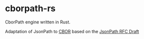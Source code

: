 # cborpath-rs
CborPath engine written in Rust.

Adaptation of JsonPath to [CBOR](https://www.rfc-editor.org/rfc/rfc8949.html) based on the [JsonPath RFC Draft](https://www.ietf.org/archive/id/draft-ietf-jsonpath-base-09.html)
